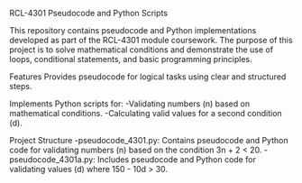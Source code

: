 RCL-4301 Pseudocode and Python Scripts

This repository contains pseudocode and Python implementations developed as part of the RCL-4301 module coursework. 
The purpose of this project is to solve mathematical conditions and demonstrate the use of loops, conditional statements, and basic programming principles.

Features
Provides pseudocode for logical tasks using clear and structured steps.

Implements Python scripts for:
-Validating numbers (n) based on mathematical conditions.
-Calculating valid values for a second condition (d).


Project Structure
-pseudocode_4301.py:
Contains pseudocode and Python code for validating numbers (n) based on the condition 3n + 2 < 20.
-pseudocode_4301a.py:
Includes pseudocode and Python code for validating values (d) where 150 - 10d > 30.
